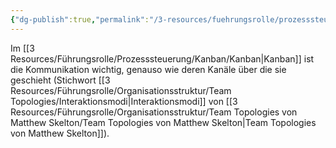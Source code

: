 ```yaml
---
{"dg-publish":true,"permalink":"/3-resources/fuehrungsrolle/prozesssteuerung/kanban/kommunikationskanaele/","created":"2024-06-23T19:53:53.875+02:00","updated":"2024-04-14T16:10:22.065+02:00"}
---
```



Im [[3 Resources/Führungsrolle/Prozesssteuerung/Kanban/Kanban\|Kanban]] ist die Kommunikation wichtig, genauso wie deren Kanäle über die sie geschieht (Stichwort [[3 Resources/Führungsrolle/Organisationsstruktur/Team Topologies/Interaktionsmodi\|Interaktionsmodi]] von [[3 Resources/Führungsrolle/Organisationsstruktur/Team Topologies von Matthew Skelton/Team Topologies von Matthew Skelton\|Team Topologies von Matthew Skelton]]).
